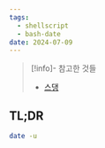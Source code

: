 ```yaml
---
tags:
  - shellscript
  - bash-date
date: 2024-07-09
---
```

> [!info]- 참고한 것들
> - [스댕](https://unix.stackexchange.com/a/413016)

## TL;DR

```bash
date -u
```